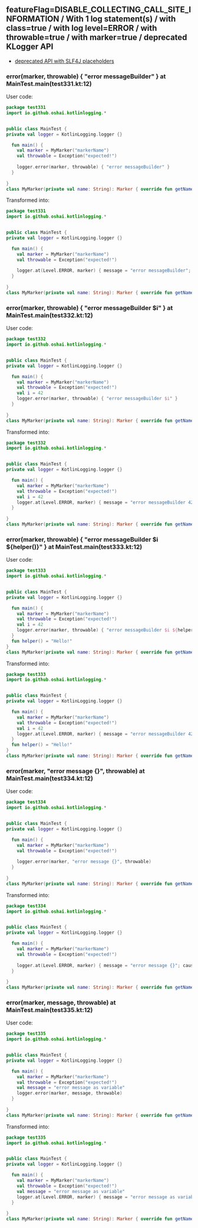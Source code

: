 ## featureFlag=DISABLE_COLLECTING_CALL_SITE_INFORMATION / With 1 log statement(s) / with class=true / with log level=ERROR / with throwable=true / with marker=true / deprecated KLogger API

* [deprecated API with SLF4J placeholders](deprecated-slf4j-placeholders.md)

###  error(marker, throwable) { "error messageBuilder" } at MainTest.main(test331.kt:12)

User code:
```kotlin
package test331
import io.github.oshai.kotlinlogging.*


public class MainTest {
private val logger = KotlinLogging.logger {}

  fun main() {
    val marker = MyMarker("markerName")
    val throwable = Exception("expected!")
    
    logger.error(marker, throwable) { "error messageBuilder" }
  }
  
}
class MyMarker(private val name: String): Marker { override fun getName() = name }

```
  
Transformed into:
```kotlin
package test331
import io.github.oshai.kotlinlogging.*


public class MainTest {
private val logger = KotlinLogging.logger {}

  fun main() {
    val marker = MyMarker("markerName")
    val throwable = Exception("expected!")
    
    logger.at(Level.ERROR, marker) { message = "error messageBuilder"; cause = throwable; internalCompilerData = KLoggingEventBuilder.InternalCompilerData(messageTemplate = ""error messageBuilder"")
  }
  
}
class MyMarker(private val name: String): Marker { override fun getName() = name }

```

###  error(marker, throwable) { "error messageBuilder $i" } at MainTest.main(test332.kt:12)

User code:
```kotlin
package test332
import io.github.oshai.kotlinlogging.*


public class MainTest {
private val logger = KotlinLogging.logger {}

  fun main() {
    val marker = MyMarker("markerName")
    val throwable = Exception("expected!")
    val i = 42
    logger.error(marker, throwable) { "error messageBuilder $i" }
  }
  
}
class MyMarker(private val name: String): Marker { override fun getName() = name }

```
  
Transformed into:
```kotlin
package test332
import io.github.oshai.kotlinlogging.*


public class MainTest {
private val logger = KotlinLogging.logger {}

  fun main() {
    val marker = MyMarker("markerName")
    val throwable = Exception("expected!")
    val i = 42
    logger.at(Level.ERROR, marker) { message = "error messageBuilder 42"; cause = throwable; internalCompilerData = KLoggingEventBuilder.InternalCompilerData(messageTemplate = ""error messageBuilder $i"")
  }
  
}
class MyMarker(private val name: String): Marker { override fun getName() = name }

```

###  error(marker, throwable) { "error messageBuilder $i ${helper()}" } at MainTest.main(test333.kt:12)

User code:
```kotlin
package test333
import io.github.oshai.kotlinlogging.*


public class MainTest {
private val logger = KotlinLogging.logger {}

  fun main() {
    val marker = MyMarker("markerName")
    val throwable = Exception("expected!")
    val i = 42
    logger.error(marker, throwable) { "error messageBuilder $i ${helper()}" }
  }
  fun helper() = "Hello!"
}
class MyMarker(private val name: String): Marker { override fun getName() = name }

```
  
Transformed into:
```kotlin
package test333
import io.github.oshai.kotlinlogging.*


public class MainTest {
private val logger = KotlinLogging.logger {}

  fun main() {
    val marker = MyMarker("markerName")
    val throwable = Exception("expected!")
    val i = 42
    logger.at(Level.ERROR, marker) { message = "error messageBuilder 42 Hello!"; cause = throwable; internalCompilerData = KLoggingEventBuilder.InternalCompilerData(messageTemplate = ""error messageBuilder $i ${helper()}"")
  }
  fun helper() = "Hello!"
}
class MyMarker(private val name: String): Marker { override fun getName() = name }

```

###  error(marker, "error message {}", throwable) at MainTest.main(test334.kt:12)

User code:
```kotlin
package test334
import io.github.oshai.kotlinlogging.*


public class MainTest {
private val logger = KotlinLogging.logger {}

  fun main() {
    val marker = MyMarker("markerName")
    val throwable = Exception("expected!")
    
    logger.error(marker, "error message {}", throwable)
  }
  
}
class MyMarker(private val name: String): Marker { override fun getName() = name }

```
  
Transformed into:
```kotlin
package test334
import io.github.oshai.kotlinlogging.*


public class MainTest {
private val logger = KotlinLogging.logger {}

  fun main() {
    val marker = MyMarker("markerName")
    val throwable = Exception("expected!")
    
    logger.at(Level.ERROR, marker) { message = "error message {}"; cause = throwable; internalCompilerData = KLoggingEventBuilder.InternalCompilerData(messageTemplate = ""error message {}"")
  }
  
}
class MyMarker(private val name: String): Marker { override fun getName() = name }

```

###  error(marker, message, throwable) at MainTest.main(test335.kt:12)

User code:
```kotlin
package test335
import io.github.oshai.kotlinlogging.*


public class MainTest {
private val logger = KotlinLogging.logger {}

  fun main() {
    val marker = MyMarker("markerName")
    val throwable = Exception("expected!")
    val message = "error message as variable"
    logger.error(marker, message, throwable)
  }
  
}
class MyMarker(private val name: String): Marker { override fun getName() = name }

```
  
Transformed into:
```kotlin
package test335
import io.github.oshai.kotlinlogging.*


public class MainTest {
private val logger = KotlinLogging.logger {}

  fun main() {
    val marker = MyMarker("markerName")
    val throwable = Exception("expected!")
    val message = "error message as variable"
    logger.at(Level.ERROR, marker) { message = "error message as variable"; cause = throwable; internalCompilerData = KLoggingEventBuilder.InternalCompilerData(messageTemplate = "message")
  }
  
}
class MyMarker(private val name: String): Marker { override fun getName() = name }

```
